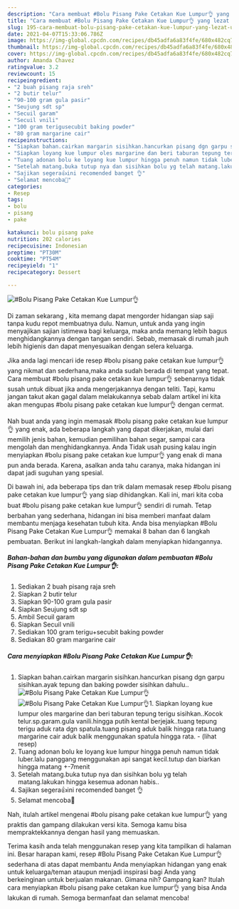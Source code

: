 ```yaml
---
description: "Cara membuat #Bolu Pisang Pake Cetakan Kue Lumpur👌 yang lezat Untuk Jualan"
title: "Cara membuat #Bolu Pisang Pake Cetakan Kue Lumpur👌 yang lezat Untuk Jualan"
slug: 195-cara-membuat-bolu-pisang-pake-cetakan-kue-lumpur-yang-lezat-untuk-jualan
date: 2021-04-07T15:33:06.786Z
image: https://img-global.cpcdn.com/recipes/db45adfa6a83f4fe/680x482cq70/bolu-pisang-pake-cetakan-kue-lumpur👌-foto-resep-utama.jpg
thumbnail: https://img-global.cpcdn.com/recipes/db45adfa6a83f4fe/680x482cq70/bolu-pisang-pake-cetakan-kue-lumpur👌-foto-resep-utama.jpg
cover: https://img-global.cpcdn.com/recipes/db45adfa6a83f4fe/680x482cq70/bolu-pisang-pake-cetakan-kue-lumpur👌-foto-resep-utama.jpg
author: Amanda Chavez
ratingvalue: 3.2
reviewcount: 15
recipeingredient:
- "2 buah pisang raja sreh"
- "2 butir telur"
- "90-100 gram gula pasir"
- "Seujung sdt sp"
- "Secuil garam"
- "Secuil vnili"
- "100 gram terigusecubit baking powder"
- "80 gram margarine cair"
recipeinstructions:
- "Siapkan bahan.cairkan margarin sisihkan.hancurkan pisang dgn garpu sisihkan.ayak tepung dan baking powder sisihkan dahulu.."
- "Siapkan loyang kue lumpur oles margarine dan beri taburan tepung terigu sisihkan..Kocok telur.sp.garam.gula vanili.hingga putih kental berjejak..tuang tepung terigu aduk rata dgn spatula.tuang pisang aduk balik hingga rata.tuang margarine cair aduk balik menggunakan spatula hingga rata.           (lihat resep)"
- "Tuang adonan bolu ke loyang kue lumpur hingga penuh namun tidak luber.lalu panggang menggunakan api sangat kecil.tutup dan biarkan hingga matang +-7menit"
- "Setelah matang.buka tutup nya dan sisihkan bolu yg telah matang.lakukan hingga kesemua adonan habis.."
- "Sajikan segera👍ini recomended banget 👌"
- "Selamat mencoba🤗"
categories:
- Resep
tags:
- bolu
- pisang
- pake

katakunci: bolu pisang pake 
nutrition: 202 calories
recipecuisine: Indonesian
preptime: "PT30M"
cooktime: "PT54M"
recipeyield: "1"
recipecategory: Dessert

---
```



![#Bolu Pisang Pake Cetakan Kue Lumpur👌](https://img-global.cpcdn.com/recipes/db45adfa6a83f4fe/680x482cq70/bolu-pisang-pake-cetakan-kue-lumpur👌-foto-resep-utama.jpg)

Di zaman  sekarang , kita memang dapat mengorder hidangan siap saji tanpa kudu repot membuatnya dulu. Namun, untuk anda yang ingin menyajikan sajian istimewa bagi keluarga, maka anda memang lebih bagus menghidangkannya dengan tangan sendiri. Sebab, memasak di rumah jauh lebih higienis dan dapat menyesuaikan dengan selera keluarga.

Jika anda lagi mencari ide resep #bolu pisang pake cetakan kue lumpur👌 yang nikmat dan sederhana,maka anda sudah berada di tempat yang tepat. Cara membuat #bolu pisang pake cetakan kue lumpur👌  sebenarnya tidak susah untuk dibuat jika anda mengerjakannya dengan teliti. Tapi, kamu jangan takut akan gagal dalam melakukannya 
sebab dalam artikel ini kita akan mengupas #bolu pisang pake cetakan kue lumpur👌 dengan cermat.  



Nah buat anda yang ingin memasak #bolu pisang pake cetakan kue lumpur👌 yang enak, ada beberapa langkah yang dapat dikerjakan, mulai dari memilih jenis bahan, kemudian pemilihan bahan segar, sampai cara mengolah dan menghidangkannya. Anda Tidak usah pusing kalau ingin menyiapkan #bolu pisang pake cetakan kue lumpur👌 yang enak di mana pun anda berada. Karena, asalkan anda  tahu caranya, maka hidangan ini dapat jadi suguhan yang spesial.

Di bawah ini, ada beberapa tips dan trik dalam memasak resep #bolu pisang pake cetakan kue lumpur👌 yang siap dihidangkan. Kali ini, mari kita coba buat #bolu pisang pake cetakan kue lumpur👌 sendiri di rumah. Tetap berbahan yang sederhana, hidangan ini bisa memberi manfaat dalam membantu menjaga kesehatan tubuh kita. Anda bisa menyiapkan #Bolu Pisang Pake Cetakan Kue Lumpur👌 memakai 8 bahan dan 6 langkah pembuatan. Berikut ini langkah-langkah dalam menyiapkan hidangannya.

<!--inarticleads1-->

##### Bahan-bahan dan bumbu yang digunakan dalam pembuatan #Bolu Pisang Pake Cetakan Kue Lumpur👌:

1. Sediakan 2 buah pisang raja sreh
1. Siapkan 2 butir telur
1. Siapkan 90-100 gram gula pasir
1. Siapkan Seujung sdt sp
1. Ambil Secuil garam
1. Siapkan Secuil vnili
1. Sediakan 100 gram terigu+secubit baking powder
1. Sediakan 80 gram margarine cair




<!--inarticleads2-->

##### Cara menyiapkan #Bolu Pisang Pake Cetakan Kue Lumpur👌:

1. Siapkan bahan.cairkan margarin sisihkan.hancurkan pisang dgn garpu sisihkan.ayak tepung dan baking powder sisihkan dahulu..
<img src="https://img-global.cpcdn.com/steps/a2689a0923e5b4d6/160x128cq70/bolu-pisang-pake-cetakan-kue-lumpur👌-langkah-memasak-1-foto.jpg" alt="#Bolu Pisang Pake Cetakan Kue Lumpur👌"><img src="https://img-global.cpcdn.com/steps/e4ad4e99124f074e/160x128cq70/bolu-pisang-pake-cetakan-kue-lumpur👌-langkah-memasak-1-foto.jpg" alt="#Bolu Pisang Pake Cetakan Kue Lumpur👌">1. Siapkan loyang kue lumpur oles margarine dan beri taburan tepung terigu sisihkan..Kocok telur.sp.garam.gula vanili.hingga putih kental berjejak..tuang tepung terigu aduk rata dgn spatula.tuang pisang aduk balik hingga rata.tuang margarine cair aduk balik menggunakan spatula hingga rata. -           (lihat resep)
1. Tuang adonan bolu ke loyang kue lumpur hingga penuh namun tidak luber.lalu panggang menggunakan api sangat kecil.tutup dan biarkan hingga matang +-7menit
1. Setelah matang.buka tutup nya dan sisihkan bolu yg telah matang.lakukan hingga kesemua adonan habis..
1. Sajikan segera👍ini recomended banget 👌
1. Selamat mencoba🤗




Nah, itulah artikel mengenai  #bolu pisang pake cetakan kue lumpur👌  yang praktis dan gampang dilakukan versi kita. Semoga kamu bisa mempraktekkannya dengan hasil yang memuaskan. 

Terima kasih anda telah menggunakan resep yang kita tampilkan di halaman ini. Besar harapan kami, resep  #Bolu Pisang Pake Cetakan Kue Lumpur👌 sederhana di atas dapat membantu Anda menyiapkan hidangan yang enak untuk keluarga/teman ataupun menjadi inspirasi bagi Anda yang berkeinginan untuk berjualan makanan. Gimana nih? Gampang kan? Itulah cara menyiapkan #bolu pisang pake cetakan kue lumpur👌 yang bisa Anda lakukan di rumah. Semoga bermanfaat dan selamat mencoba!

